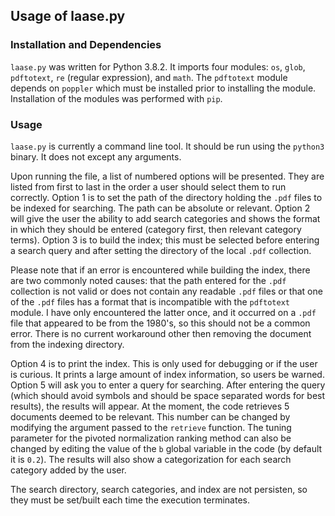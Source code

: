 ## Usage of laase.py

### Installation and Dependencies

`laase.py` was written for Python 3.8.2. It imports four modules: `os`, `glob`,
`pdftotext`, `re` (regular expression), and `math`. The `pdftotext` module
depends on `poppler` which must be installed prior to installing the module.
Installation of the modules was performed with `pip`.

### Usage

`laase.py` is currently a command line tool. It should be run using the
`python3` binary. It does not except any arguments.

Upon running the file, a list of numbered options will be presented. They are
listed from first to last in the order a user should select them to run
correctly. Option 1 is to set the path of the directory holding the `.pdf`
files to be indexed for searching. The path can be absolute or relevant. Option
2 will give the user the ability to add search categories and shows the format
in which they should be entered (category first, then relevant category terms).
Option 3 is to build the index; this must be selected before entering a search
query and after setting the directory of the local `.pdf` collection.

Please note that if an error is encountered while building the index, there are
two commonly noted causes: that the path entered for the `.pdf` collection is
not valid or does not contain any readable `.pdf` files or that one of the
`.pdf` files has a format that is incompatible with the `pdftotext` module. I
have only encountered the latter once, and it occurred on a `.pdf` file that
appeared to be from the 1980's, so this should not be a common error. There is
no current workaround other then removing the document from the indexing
directory.

Option 4 is to print the index. This is only used for debugging or if the user
is curious. It prints a large amount of index information, so users be warned.
Option 5 will ask you to enter a query for searching. After entering the query
(which should avoid symbols and should be space separated words for best
results), the results will appear. At the moment, the code retrieves 5
documents deemed to be relevant. This number can be changed by modifying the
argument passed to the `retrieve` function. The tuning parameter for the
pivoted normalization ranking method can also be changed by editing the value
of the `b` global variable in the code (by default it is `0.2`). The results
will also show a categorization for each search category added by the user.

The search directory, search categories, and index are not persisten, so they
must be set/built each time the execution terminates.
